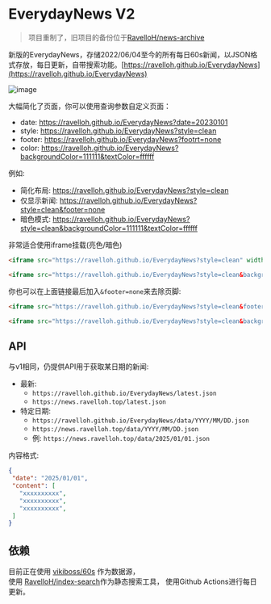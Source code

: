 # EverydayNews V2
> 项目重制了，旧项目的备份位于[RavelloH/news-archive](https://github.com/RavelloH/news-archive)

新版的EverydayNews，存储2022/06/04至今的所有每日60s新闻，以JSON格式存放，每日更新，自带搜索功能。[https://ravelloh.github.io/EverydayNews](https://ravelloh.github.io/EverydayNews)

![image](https://github.com/user-attachments/assets/d6189b72-f5ff-4f2b-a31f-53e5277d7921)


大幅简化了页面，你可以使用查询参数自定义页面：
- date: https://ravelloh.github.io/EverydayNews?date=20230101
- style: https://ravelloh.github.io/EverydayNews?style=clean
- footer: https://ravelloh.github.io/EverydayNews?footrt=none
- color: https://ravelloh.github.io/EverydayNews?backgroundColor=111111&textColor=ffffff

例如:
- 简化布局: https://ravelloh.github.io/EverydayNews?style=clean
- 仅显示新闻: https://ravelloh.github.io/EverydayNews?style=clean&footer=none
- 暗色模式: https://ravelloh.github.io/EverydayNews?style=clean&backgroundColor=111111&textColor=ffffff

非常适合使用iframe挂载(亮色/暗色)
```html
<iframe src="https://ravelloh.github.io/EverydayNews?style=clean" width="600" height="800" frameborder="0"></iframe>
```

```html
<iframe src="https://ravelloh.github.io/EverydayNews?style=clean&backgroundColor=111111&textColor=ffffff" width="600" height="800" frameborder="0"></iframe>
```
你也可以在上面链接最后加入`&footer=none`来去除页脚:
```html
<iframe src="https://ravelloh.github.io/EverydayNews?style=clean&footer=none" width="600" height="800" frameborder="0"></iframe>
```

```html
<iframe src="https://ravelloh.github.io/EverydayNews?style=clean&backgroundColor=111111&textColor=ffffff&footer=none" width="600" height="800" frameborder="0"></iframe>
```

## API
与v1相同，仍提供API用于获取某日期的新闻:
- 最新:
  - `https://ravelloh.github.io/EverydayNews/latest.json`
  - `https://news.ravelloh.top/latest.json`
- 特定日期:
  - `https://ravelloh.github.io/EverydayNews/data/YYYY/MM/DD.json`
  - `https://news.ravelloh.top/data/YYYY/MM/DD.json`
  - 例: `https://news.ravelloh.top/data/2025/01/01.json`

 内容格式:
 ```json
{
  "date": "2025/01/01",
  "content": [
    "xxxxxxxxxx",
    "xxxxxxxxxx",
    "xxxxxxxxxx",
  ]
}
```

## 依赖
目前正在使用 [vikiboss/60s](https://github.com/vikiboss/60s) 作为数据源，  
使用 [RavelloH/index-search](https://github.com/RavelloH/index-search)作为静态搜索工具，
使用Github Actions进行每日更新。



